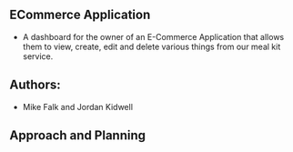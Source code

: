 ## ECommerce Application
- A dashboard for the owner of an E-Commerce Application that allows them to view, create, edit and delete various things from our meal kit service. 

## Authors:
- Mike Falk and Jordan Kidwell

## Approach and Planning 

